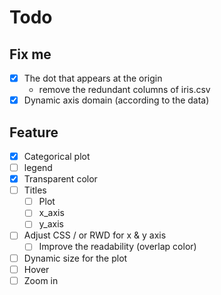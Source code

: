 # Todo

## Fix me
- [x] The dot that appears at the origin
  * remove the redundant columns of iris.csv
- [x] Dynamic axis domain (according to the data)

## Feature
- [x] Categorical plot
- [ ] legend
- [x] Transparent color
- [ ] Titles
    - [ ] Plot
    - [ ] x_axis
    - [ ] y_axis
- [ ] Adjust CSS / or RWD for x & y axis
  - [ ] Improve the readability (overlap color)
- [ ] Dynamic size for the plot
- [ ] Hover
- [ ] Zoom in
